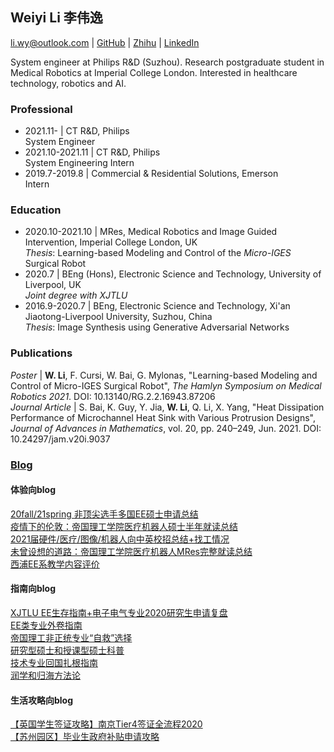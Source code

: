 ## Weiyi Li 李伟逸

li.wy@outlook.com | [GitHub](https://github.com/weiyi-li) | [Zhihu](https://www.zhihu.com/people/li-wei-yi-86-54) | [LinkedIn](https://www.linkedin.com/in/weiyi-li-b56aa116a)

System engineer at Philips R&D (Suzhou). Research postgraduate student in Medical Robotics at Imperial College London. Interested in healthcare technology, robotics and AI.

### Professional

* 2021.11- | CT R&D, Philips  
System Engineer
* 2021.10-2021.11 | CT R&D, Philips  
System Engineering Intern
* 2019.7-2019.8 | Commercial & Residential Solutions, Emerson  
Intern

### Education

* 2020.10-2021.10 | MRes, Medical Robotics and Image Guided Intervention, Imperial College London, UK  
_Thesis_: Learning-based Modeling and Control of the _Micro-IGES_ Surgical Robot  
* 2020.7 | BEng (Hons), Electronic Science and Technology, University of Liverpool, UK  
_Joint degree with XJTLU_
* 2016.9-2020.7 | BEng, Electronic Science and Technology, Xi'an Jiaotong-Liverpool University, Suzhou, China  
_Thesis_: Image Synthesis using Generative Adversarial Networks

### Publications

_Poster_ | **W. Li**, F. Cursi, W. Bai, G. Mylonas, "Learning-based Modeling and Control of Micro-IGES Surgical Robot", _The Hamlyn Symposium on Medical Robotics 2021_. DOI: 10.13140/RG.2.2.16943.87206  
_Journal Article_ | S. Bai, K. Guy, Y. Jia, **W. Li**, Q. Li, X. Yang, "Heat Dissipation Performance of Microchannel Heat Sink with Various Protrusion Designs", _Journal of Advances in Mathematics_, vol. 20, pp. 240–249, Jun. 2021. DOI: 10.24297/jam.v20i.9037  
### [Blog](https://weiyi-li.github.io/blog/)  
#### 体验向blog  
[20fall/21spring 非顶尖选手多国EE硕士申请总结](https://zhuanlan.zhihu.com/p/345559376)  
[疫情下的伦敦：帝国理工学院医疗机器人硕士半年就读总结](https://zhuanlan.zhihu.com/p/339570809)  
[2021届硬件/医疗/图像/机器人向中英校招总结+找工情况](https://zhuanlan.zhihu.com/p/379415341)  
[未曾设想的道路：帝国理工学院医疗机器人MRes完整就读总结](https://zhuanlan.zhihu.com/p/412703360)  
[西浦EE系教学内容评价](https://github.com/weiyi-li/blog/blob/master/Comments_on_XJTLU_EE_Teaching.md)  

#### 指南向blog
[XJTLU EE生存指南+电子电气专业2020研究生申请复盘](https://github.com/weiyi-li/blog/blob/master/XJTLU_EE_Guide%2B2020fall_Application.md)  
[EE类专业外卷指南](https://github.com/weiyi-li/blog/blob/master/EE_Outvolution_Guide.md)  
[帝国理工非正统专业“自救”选择](https://github.com/weiyi-li/blog/blob/master/ICL_Interdisciplinary_Program_Guide.md)  
[研究型硕士和授课型硕士科普](https://github.com/weiyi-li/blog/blob/master/Taught_and_Research_Master_Intro.md)  
[技术专业回国扎根指南](https://github.com/weiyi-li/blog/blob/master/Settledown_in_China_for_Tech.md)  
[润学和归海方法论](https://github.com/weiyi-li/blog/blob/master/Runology.md)  

#### 生活攻略向blog
[【英国学生签证攻略】南京Tier4签证全流程2020](https://github.com/weiyi-li/blog/blob/master/UK_Tier4_Visa_Tips.md)  
[【苏州园区】毕业生政府补贴申请攻略](https://github.com/weiyi-li/blog/blob/master/Gov_Allowance_Application.md)  

